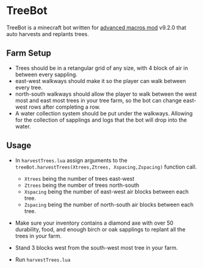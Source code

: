 # TreeBot
 
TreeBot is a minecraft bot written for [advanced macros mod](https://www.curseforge.com/minecraft/mc-mods/advanced-macros) v9.2.0 that auto harvests and replants trees.

## Farm Setup

- Trees should be in a retangular grid of any size, with 4 block of air in between every sappling.
- east-west walkways should make it so the player can walk between every tree.
- north-south walkways should allow the player to walk between the west most and east most trees in your tree farm, so the bot can change east-west rows after completing a row.
- A water collection system should be put under the walkways. Allowing for the collection of sapplings and logs that the bot will drop into the water.

## Usage

- In ``harvestTrees.lua`` assign arguments to the ``treeBot.harvestTrees(Xtrees,Ztrees, Xspacing,Zspacing)`` function call.

  - ``Xtrees`` being the number of trees east-west
  - ``Ztrees`` being the number of trees north-south
  - ``Xspacing`` being the number of east-west air blocks between each tree.
  - ``Zspacing`` being the number of north-south air blocks between each tree.

- Make sure your inventory contains a diamond axe with over 50 durability, food, and enough birch or oak sapplings to replant all the trees in your farm.

- Stand 3 blocks west from the south-west most tree in your farm.

- Run ``harvestTrees.lua``
